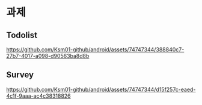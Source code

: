 <h1>과제</h1>

<h2>Todolist</h2>

https://github.com/Ksm01-github/android/assets/74747344/388840c7-27b7-4017-a098-d90563ba8d8b


<h2>Survey</h2>

https://github.com/Ksm01-github/android/assets/74747344/d15f257c-eaed-4c1f-9aaa-ac4c38318826


